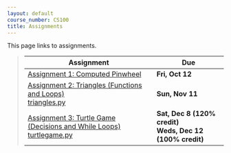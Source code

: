 ```yaml
---
layout: default
course_number: CS100
title: Assignments
---
```


This page links to assignments.


> Assignment                                                                             |     Due     |
> -------------------------------------------------------------------------------------- | ----------- |
> [Assignment 1: Computed Pinwheel](CPADS_Assign1.pdf)                                   | **Fri, Oct 12** |
> [Assignment 2: Triangles (Functions and Loops)](CPADS_Assign2.pdf) <br /> [triangles.py](src/triangles.py)                                                         | **Sun, Nov 11** |
> [Assignment 3: Turtle Game (Decisions and While Loops)](CPADS_Assign3.pdf) <br /> [turtlegame.py](src/turtlegame.py)                                                       | **Sat, Dec 8 (120% credit)** <br />  **Weds, Dec 12 (100% credit)**  |